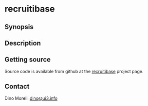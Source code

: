 # recruitibase


## Synopsis


## Description


## Getting source

Source code is available from github at the [recruitibase](https://github.com/dino-/recruitibase) project page.


## Contact

Dino Morelli <dino@ui3.info>
